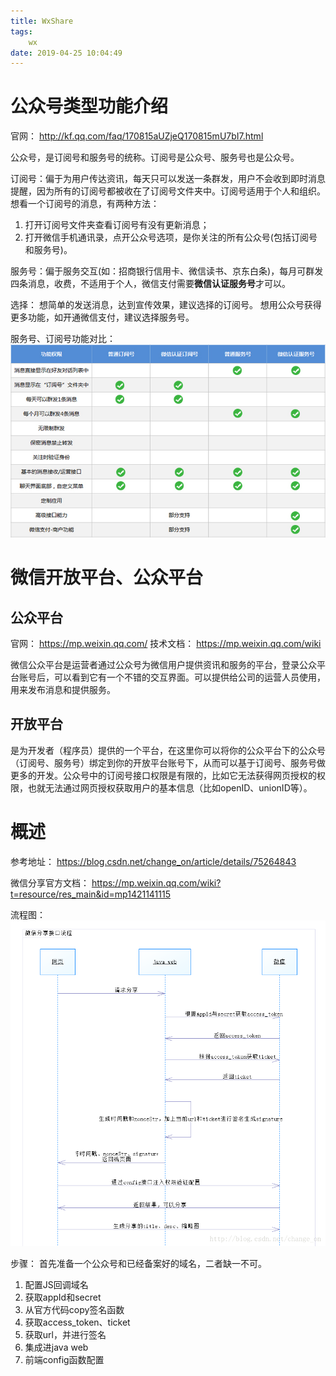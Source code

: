 ```yaml
---
title: WxShare
tags: 
    wx
date: 2019-04-25 10:04:49
---
```


# 公众号类型功能介绍
官网：
http://kf.qq.com/faq/170815aUZjeQ170815mU7bI7.html

公众号，是订阅号和服务号的统称。订阅号是公众号、服务号也是公众号。

订阅号：偏于为用户传达资讯，每天只可以发送一条群发，用户不会收到即时消息提醒，因为所有的订阅号都被收在了订阅号文件夹中。订阅号适用于个人和组织。
想看一个订阅号的消息，有两种方法：
1. 打开订阅号文件夹查看订阅号有没有更新消息；
2. 打开微信手机通讯录，点开公众号选项，是你关注的所有公众号(包括订阅号和服务号)。

服务号：偏于服务交互(如：招商银行信用卡、微信读书、京东白条)，每月可群发四条消息，收费，不适用于个人，微信支付需要**微信认证服务号**才可以。

选择：
想简单的发送消息，达到宣传效果，建议选择的订阅号。
想用公众号获得更多功能，如开通微信支付，建议选择服务号。

服务号、订阅号功能对比：
![](WxShare/1.jpg)

# 微信开放平台、公众平台
## 公众平台
官网：
https://mp.weixin.qq.com/
技术文档：
https://mp.weixin.qq.com/wiki

微信公众平台是运营者通过公众号为微信用户提供资讯和服务的平台，登录公众平台账号后，可以看到它有一个不错的交互界面。可以提供给公司的运营人员使用，用来发布消息和提供服务。

## 开放平台
是为开发者（程序员）提供的一个平台，在这里你可以将你的公众平台下的公众号（订阅号、服务号）绑定到你的开放平台账号下，从而可以基于订阅号、服务号做更多的开发。公众号中的订阅号接口权限是有限的，比如它无法获得网页授权的权限，也就无法通过网页授权获取用户的基本信息（比如openID、unionID等）。

# 概述
参考地址：
https://blog.csdn.net/change_on/article/details/75264843

微信分享官方文档：
https://mp.weixin.qq.com/wiki?t=resource/res_main&id=mp1421141115

流程图：
![](WxShare/2.png)

步骤：
首先准备一个公众号和已经备案好的域名，二者缺一不可。

1. 配置JS回调域名
2. 获取appId和secret
3. 从官方代码copy签名函数
4. 获取access_token、ticket
5. 获取url，并进行签名
6. 集成进java web
7. 前端config函数配置



